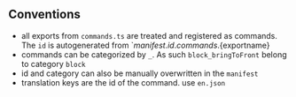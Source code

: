 ## Conventions

- all exports from `commands.ts` are treated and registered as commands. The `id` is autogenerated from `${manifest.id}.commands.${exportname}
- commands can be categorized by `_`. As such `block_bringToFront` belong to category `block` 
- id and category can also be manually overwritten in the `manifest` 
- translation keys are the id of the command. use `en.json`